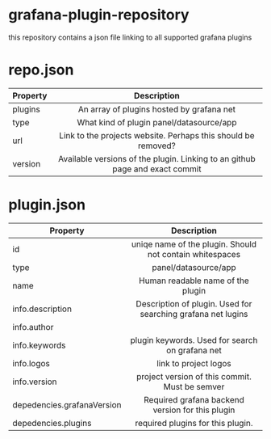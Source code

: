 # grafana-plugin-repository

this repository contains a json file linking to all supported grafana plugins

# repo.json

| Property | Description |
| ------------- |:-------------:|
| plugins | An array of plugins hosted by grafana net |
| type | What kind of plugin panel/datasource/app |
| url | Link to the projects website. Perhaps this should be removed? |
| version | Available versions of the plugin. Linking to an github page and exact commit |


# plugin.json

| Property | Description |
| ------------- |:-------------:|
| id | uniqe name of the plugin. Should not contain whitespaces |
| type | panel/datasource/app |
| name | Human readable name of the plugin |
| info.description | Description of plugin. Used for searching grafana net lugins |
| info.author | |
| info.keywords | plugin keywords. Used for search on grafana net|
| info.logos | link to project logos |
| info.version | project version of this commit. Must be semver |
| depedencies.grafanaVersion | Required grafana backend version for this plugin |
| depedencies.plugins | required plugins for this plugin. |

